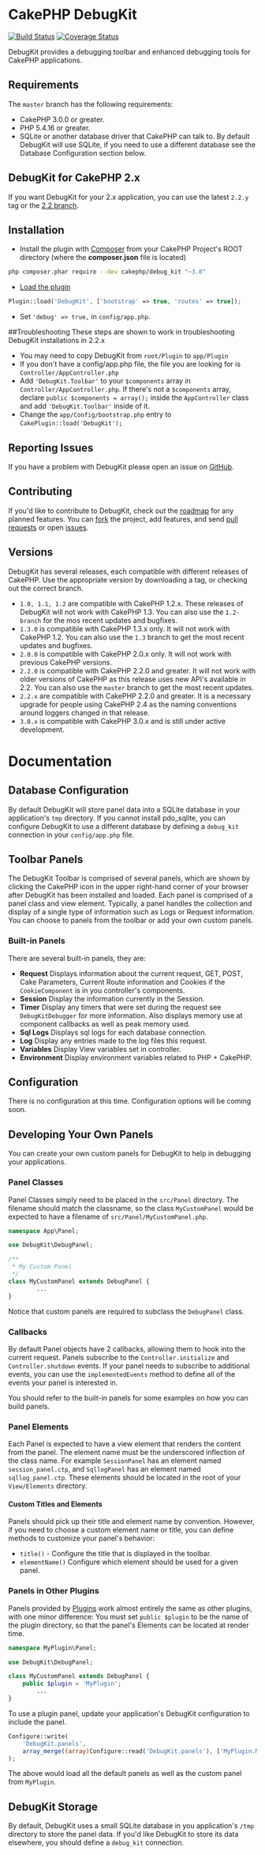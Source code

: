 # CakePHP DebugKit
[![Build Status](https://secure.travis-ci.org/cakephp/debug_kit.png?branch=master)](http://travis-ci.org/cakephp/debug_kit)
[![Coverage Status](https://img.shields.io/codecov/c/github/cakephp/debug_kit.svg?style=flat-square)](https://codecov.io/github/cakephp/debug_kit)

DebugKit provides a debugging toolbar and enhanced debugging tools for CakePHP applications.

## Requirements

The `master` branch has the following requirements:

* CakePHP 3.0.0 or greater.
* PHP 5.4.16 or greater.
* SQLite or another database driver that CakePHP can talk to. By default DebugKit will use SQLite, if you
  need to use a different database see the Database Configuration section below.

## DebugKit for CakePHP 2.x

If you want DebugKit for your 2.x application, you can use the latest `2.2.y` tag or the [2.2 branch](https://github.com/cakephp/debug_kit/tree/2.2).

## Installation

* Install the plugin with [Composer](https://getcomposer.org/) from your CakePHP Project's ROOT directory (where the **composer.json** file is located)
```sh
php composer.phar require --dev cakephp/debug_kit "~3.0"
```

* [Load the plugin](http://book.cakephp.org/3.0/en/plugins.html#loading-a-plugin)
```php
Plugin::load('DebugKit', ['bootstrap' => true, 'routes' => true]);
```
* Set `'debug' => true,` in `config/app.php`.

##Troubleshooting
These steps are shown to work in troubleshooting DebugKit installations in 2.2.x
* You may need to copy DebugKit from `root/Plugin` to `app/Plugin`
* If you don't have a config/app.php file, the file you are looking for is `Controller/AppController.php`
* Add `'DebugKit.Toolbar'` to your `$components` array in `Controller/AppController.php`. If there's not a `$components` array, declare `public $components = array();` inside the `AppController` class and add `'DebugKit.Toolbar'` inside of it.
* Change the `app/Config/bootstrap.php` entry to `CakePlugin::load('DebugKit');`


## Reporting Issues

If you have a problem with DebugKit please open an issue on [GitHub](https://github.com/cakephp/debug_kit/issues).

## Contributing

If you'd like to contribute to DebugKit, check out the
[roadmap](https://github.com/cakephp/debug_kit/wiki/roadmap) for any
planned features. You can [fork](https://help.github.com/articles/fork-a-repo)
the project, add features, and send [pull
requests](https://help.github.com/articles/using-pull-requests) or open
[issues](https://github.com/cakephp/debug_kit/issues).

## Versions

DebugKit has several releases, each compatible with different releases of
CakePHP. Use the appropriate version by downloading a tag, or checking out the
correct branch.

* `1.0, 1.1, 1.2` are compatible with CakePHP 1.2.x. These releases of DebugKit
  will not work with CakePHP 1.3. You can also use the `1.2-branch` for the mos
  recent updates and bugfixes.
* `1.3.0` is compatible with CakePHP 1.3.x only. It will not work with CakePHP
  1.2. You can also use the `1.3` branch to get the most recent updates and
  bugfixes.
* `2.0.0` is compatible with CakePHP 2.0.x only. It will not work with previous
  CakePHP versions.
* `2.2.0` is compatible with CakePHP 2.2.0 and greater. It will not work with
  older versions of CakePHP as this release uses new API's available in 2.2.
  You can also use the `master` branch to get the most recent updates.
* `2.2.x` are compatible with CakePHP 2.2.0 and greater. It is a necessary
  upgrade for people using CakePHP 2.4 as the naming conventions around loggers
  changed in that release.
* `3.0.x` is compatible with CakePHP 3.0.x and is still under active development.

# Documentation

## Database Configuration

By default DebugKit will store panel data into a SQLite database in your application's `tmp`
directory. If you cannot install pdo_sqlite, you can configure DebugKit to use a different
database by defining a `debug_kit` connection in your `config/app.php` file.

## Toolbar Panels

The DebugKit Toolbar is comprised of several panels, which are shown by clicking the
CakePHP icon in the upper right-hand corner of your browser after DebugKit has been
installed and loaded. Each panel is comprised of a panel class and view element.
Typically, a panel handles the collection and display of a single type of information
such as Logs or Request information. You can choose to panels from the toolbar or add
your own custom panels.

### Built-in Panels

There are several built-in panels, they are:

 * **Request** Displays information about the current request, GET, POST, Cake
   Parameters, Current Route information and Cookies if the `CookieComponent`
   is in you controller's components.
 * **Session** Display the information currently in the Session.
 * **Timer** Display any timers that were set during the request see
   `DebugKitDebugger` for more information. Also displays
   memory use at component callbacks as well as peak memory used.
 * **Sql Logs** Displays sql logs for each database connection.
 * **Log** Display any entries made to the log files this request.
 * **Variables** Display View variables set in controller.
 * **Environment** Display environment variables related to PHP + CakePHP.

## Configuration

There is no configuration at this time. Configuration options will be coming soon.

## Developing Your Own Panels

You can create your own custom panels for DebugKit to help in debugging your applications.

### Panel Classes

Panel Classes simply need to be placed in the `src/Panel` directory. The
filename should match the classname, so the class `MyCustomPanel` would be
expected to have a filename of `src/Panel/MyCustomPanel.php`.

```php
namespace App\Panel;

use DebugKit\DebugPanel;

/**
 * My Custom Panel
 */
class MyCustomPanel extends DebugPanel {
        ...
}
```

Notice that custom panels are required to subclass the `DebugPanel` class.

### Callbacks

By default Panel objects have 2 callbacks, allowing them to hook into the
current request. Panels subscribe to the `Controller.initialize` and
`Controller.shutdown` events. If your panel needs to subscribe to additional
events, you can use the `implementedEvents` method to define all of the events
your panel is interested in.

You should refer to the built-in panels for some examples on how you can build panels.


### Panel Elements

Each Panel is expected to have a view element that renders the content from the
panel. The element name must be the underscored inflection of the class name.
For example `SessionPanel` has an element named `session_panel.ctp`, and
`SqllogPanel` has an element named `sqllog_panel.ctp`. These elements should be
located in the root of your `View/Elements` directory.

#### Custom Titles and Elements

Panels should pick up their title and element name by convention. However, if you need to choose a custom element name or title, you can define methods to customize your panel's behavior:

- `title()` - Configure the title that is displayed in the toolbar.
- `elementName()` Configure which element should be used for a given panel.

### Panels in Other Plugins

Panels provided by [Plugins](http://book.cakephp.org/3.0/en/plugins.html)
work almost entirely the same as other plugins, with one minor difference:  You
must set `public $plugin` to be the name of the plugin directory, so that the
panel's Elements can be located at render time.

```php
namespace MyPlugin\Panel;

use DebugKit\DebugPanel;

class MyCustomPanel extends DebugPanel {
    public $plugin = 'MyPlugin';
        ...
}
```

To use a plugin panel, update your application's DebugKit configuration to include
the panel.

```php
Configure::write(
	'DebugKit.panels',
	array_merge((array)Configure::read('DebugKit.panels'), ['MyPlugin.MyCustom'])
);
```

The above would load all the default panels as well as the custom panel from `MyPlugin`.

## DebugKit Storage

By default, DebugKit uses a small SQLite database in you application's `/tmp` directory to store
the panel data. If you'd like DebugKit to store its data elsewhere, you should define a `debug_kit`
connection.
